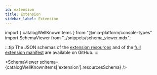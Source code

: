 ```yaml
---
id: extension
title: Extension
sidebar_label: Extension
---
```


import { catalogWellKnownItems } from "@mia-platform/console-types"
import SchemaViewer from "../snippets/schema_viewer.mdx";

:::tip
The JSON schemas of the [extension resources](https://raw.githubusercontent.com/mia-platform/console-sdk/refs/heads/main/packages/console-types/schemas/catalog/extension.resources.schema.json) and of the [full extension manifest](https://raw.githubusercontent.com/mia-platform/console-sdk/refs/heads/main/packages/console-types/schemas/catalog/extension.manifest.schema.json) are available on GitHub.
:::

<SchemaViewer schema={catalogWellKnownItems['extension'].resourcesSchema} />
